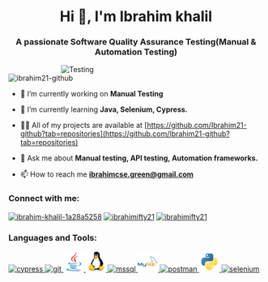 
<h1 align="center">Hi 👋, I'm Ibrahim khalil</h1>
<h3 align="center">A passionate Software Quality Assurance Testing(Manual & Automation Testing)</h3>

<img align="right" alt="Testing" width="400" src="https://d1jnx9ba8s6j9r.cloudfront.net/blog/wp-content/uploads/2017/05/Selenium-blog-1.gif"/>

<p align="left"> <img src="https://komarev.com/ghpvc/?username=ibrahim21-github&label=Profile%20views&color=0e75b6&style=flat" alt="ibrahim21-github" /> </p>

- 🔭 I’m currently working on **Manual Testing**

- 🌱 I’m currently learning **Java, Selenium, Cypress.**

- 👨‍💻 All of my projects are available at [https://github.com/Ibrahim21-github?tab=repositories](https://github.com/Ibrahim21-github?tab=repositories)

- 💬 Ask me about **Manual testing, API testing, Automation frameworks.**

- 📫 How to reach me **ibrahimcse.green@gmail.com**

<h3 align="left">Connect with me:</h3>
<p align="left">
<a href="https://linkedin.com/in/ibrahim-khalil-1a28a5258" target="blank"><img align="center" src="https://raw.githubusercontent.com/rahuldkjain/github-profile-readme-generator/master/src/images/icons/Social/linked-in-alt.svg" alt="ibrahim-khalil-1a28a5258" height="30" width="40" /></a>
<a href="https://fb.com/ibrahimifty21" target="blank"><img align="center" src="https://raw.githubusercontent.com/rahuldkjain/github-profile-readme-generator/master/src/images/icons/Social/facebook.svg" alt="ibrahimifty21" height="30" width="40" /></a>
<a href="https://instagram.com/ibrahimifty21" target="blank"><img align="center" src="https://raw.githubusercontent.com/rahuldkjain/github-profile-readme-generator/master/src/images/icons/Social/instagram.svg" alt="ibrahimifty21" height="30" width="40" /></a>
</p>

<h3 align="left">Languages and Tools:</h3>
<p align="left"> <a href="https://www.cypress.io" target="_blank" rel="noreferrer"> <img src="https://raw.githubusercontent.com/simple-icons/simple-icons/6e46ec1fc23b60c8fd0d2f2ff46db82e16dbd75f/icons/cypress.svg" alt="cypress" width="40" height="40"/> </a> <a href="https://git-scm.com/" target="_blank" rel="noreferrer"> <img src="https://www.vectorlogo.zone/logos/git-scm/git-scm-icon.svg" alt="git" width="40" height="40"/> </a> <a href="https://www.java.com" target="_blank" rel="noreferrer"> <img src="https://raw.githubusercontent.com/devicons/devicon/master/icons/java/java-original.svg" alt="java" width="40" height="40"/> </a> <a href="https://www.linux.org/" target="_blank" rel="noreferrer"> <img src="https://raw.githubusercontent.com/devicons/devicon/master/icons/linux/linux-original.svg" alt="linux" width="40" height="40"/> </a> <a href="https://www.microsoft.com/en-us/sql-server" target="_blank" rel="noreferrer"> <img src="https://www.svgrepo.com/show/303229/microsoft-sql-server-logo.svg" alt="mssql" width="40" height="40"/> </a> <a href="https://www.mysql.com/" target="_blank" rel="noreferrer"> <img src="https://raw.githubusercontent.com/devicons/devicon/master/icons/mysql/mysql-original-wordmark.svg" alt="mysql" width="40" height="40"/> </a> <a href="https://postman.com" target="_blank" rel="noreferrer"> <img src="https://www.vectorlogo.zone/logos/getpostman/getpostman-icon.svg" alt="postman" width="40" height="40"/> </a> <a href="https://www.python.org" target="_blank" rel="noreferrer"> <img src="https://raw.githubusercontent.com/devicons/devicon/master/icons/python/python-original.svg" alt="python" width="40" height="40"/> </a> <a href="https://www.selenium.dev" target="_blank" rel="noreferrer"> <img src="https://raw.githubusercontent.com/detain/svg-logos/780f25886640cef088af994181646db2f6b1a3f8/svg/selenium-logo.svg" alt="selenium" width="40" height="40"/> </a> </p>
